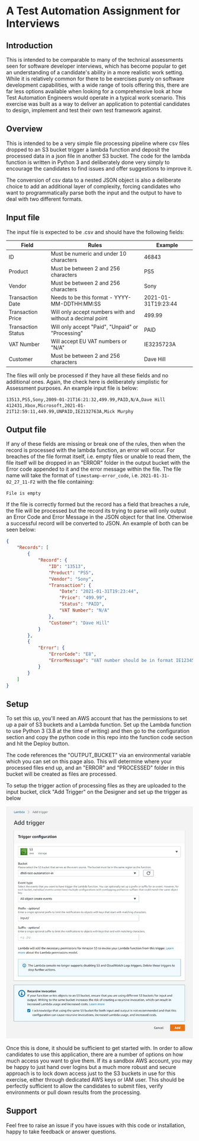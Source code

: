 # A Test Automation Assignment for Interviews

## Introduction

This is intended to be comparable to many of the technical assessments seen for software developer interviews, which has become popular to get an understanding of a candidate's ability in a more realistic work setting. While it is relatively common for there to be exercises purely on software development capabilities, with a wide range of tools offering this, there are far less options available when looking for a comprehensive look at how Test Automation Engineers would operate in a typical work scenario. This exercise was built as a way to deliver an application to potential candidates to design, implement and test their own test framework against. 

## Overview

This is intended to be a very simple file processing pipeline where csv files dropped to an S3 bucket trigger a lambda function and deposit the processed data in a json file in another S3 bucket. The code for the lambda function is written in Python 3 and deliberately done very simply to encourage the candidates to find issues and offer suggestions to improve it. 

The conversion of csv data to a nested JSON object is also a deliberate choice to add an additional layer of complexity, forcing candidates who want to programmatically parse both the input and the output to have to deal with two different formats. 

## Input file

The input file is expected to be .csv and should have the following fields:

| Field | Rules | Example|
| ----- | ----- | -----  |
| ID    | Must be numeric and under 10 characters | 46843 |
| Product | Must be between 2 and 256 characters | PS5 |
| Vendor | Must be between 2 and 256 characters | Sony | 
| Transaction Date | Needs to be this format - YYYY-MM-DDTHH:MM:SS | 2021-01-31T19:23:44|
| Transaction Price | Will only accept numbers with and without a decimal point | 499.99 |
| Transaction Status | Will only accept "Paid", "Unpaid" or "Processing" | PAID |
| VAT Number | Will accept EU VAT numbers or "N/A" | IE3235723A |
| Customer | Must be between 2 and 256 characters | Dave Hill |


The files will only be processed if they have all these fields and no additional ones. Again, the check here is deliberately simplistic for Assessment purposes. An example input file is below:

```
13513,PS5,Sony,2009-01-21T16:21:32,499.99,PAID,N/A,Dave Hill
412431,Xbox,Microsoft,2021-01-21T12:59:11,449.99,UNPAID,IE2132763A,Mick Murphy
```

## Output file

If any of these fields are missing or break one of the rules, then when the record is processed with the lambda function, an error will occur. For breaches of the file format itself, i.e. empty files or unable to read them, the file itself will be dropped in an "ERROR" folder in the output bucket with the Error code appended to it and the error message within the file. The file name will take the format of `timestamp-error_code`, i.e. `2021-01-31-02_27_11-F2` with the file containing:
```
File is empty
```

If the file is correctly formed but the record has a field that breaches a rule, the file will be processed but the record its trying to parse will only output an Error Code and Error Message in the JSON object for that line. Otherwise a successful record will be converted to JSON. An example of both can be seen below:
```JSON
{
    "Records": [
        {
            "Record": {
                "ID": "13513",
                "Product": "PS5",
                "Vendor": "Sony",
                "Transaction": {
                    "Date": "2021-01-31T19:23:44",
                    "Price": "499.99",
                    "Status": "PAID",
                    "VAT Number": "N/A"
                },
                "Customer": "Dave Hill"
            }
        },
        {
            "Error": {
                "ErrorCode": "E8",
                "ErrorMessage": "VAT number should be in format IE12345678A or N/A"
            }
        }
    ]
}
```

## Setup

To set this up, you'll need an AWS account that has the permissions to set up a pair of S3 buckets and a Lambda function. Set up the Lambda function to use Python 3 (3.8 at the time of writing) and then go to the configuration section and copy the python code in this repo into the function code section and hit the Deploy button. 

The code references the "OUTPUT_BUCKET" via an environmental variable which you can set on this page also. This will determine where your processed files end up, and an "ERROR" and "PROCESSED" folder in this bucket will be created as files are processed. 

To setup the trigger action of processing files as they are uploaded to the input bucket, click "Add Trigger" on the Designer and set up the trigger as below 

![](readme_images/S3_trigger.jpg)

Once this is done, it should be sufficient to get started with. In order to allow candidates to use this application, there are a number of options on how much access you want to give them. If its a sandbox AWS account, you may be happy to just hand over logins but a much more robust and secure approach is to lock down access just to the S3 buckets in use for this exercise, either through dedicated AWS keys or IAM user. This should be perfectly sufficient to allow the candidates to submit files, verify environments or pull down results from the processing. 

## Support

Feel free to raise an issue if you have issues with this code or installation, happy to take feedback or answer questions. 